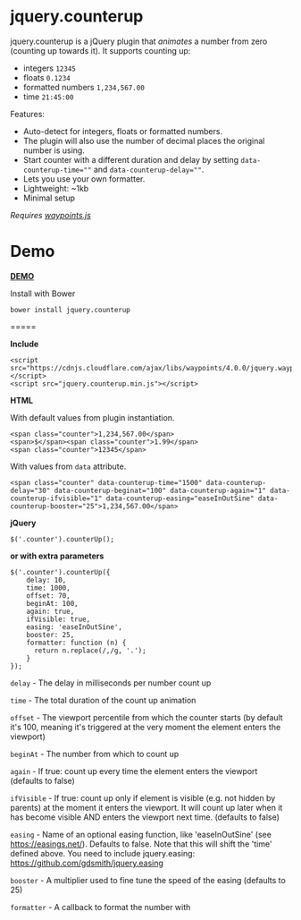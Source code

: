 jquery.counterup
==========

jquery.counterup is a jQuery plugin that *animates* a number from zero (counting up towards it). It supports counting up:

* integers `12345`
* floats `0.1234`
* formatted numbers `1,234,567.00`
* time `21:45:00`

Features:

* Auto-detect for integers, floats or formatted numbers.
* The plugin will also use the number of decimal places the original number is using.
* Start counter with a different duration and delay by setting `data-counterup-time=""` and `data-counterup-delay=""`.
* Lets you use your own formatter.
* Lightweight: ~1kb
* Minimal setup

*Requires [waypoints.js](http://imakewebthings.com/jquery-waypoints/)*

Demo
====

**[DEMO](http://ciromattia.github.io/jquery.counterup/demo/index.html)**

Install with Bower
```
bower install jquery.counterup
```
=====

**Include**

```
<script src="https://cdnjs.cloudflare.com/ajax/libs/waypoints/4.0.0/jquery.waypoints.min.js"></script>
<script src="jquery.counterup.min.js"></script>
```

**HTML**

With default values from plugin instantiation.
```
<span class="counter">1,234,567.00</span>
<span>$</span><span class="counter">1.99</span>
<span class="counter">12345</span>
```
With values from `data` attribute.
```
<span class="counter" data-counterup-time="1500" data-counterup-delay="30" data-counterup-beginat="100" data-counterup-again="1" data-counterup-ifvisible="1" data-counterup-easing="easeInOutSine" data-counterup-booster="25">1,234,567.00</span>
```

**jQuery**

```
$('.counter').counterUp();
```

**or with extra parameters**

```
$('.counter').counterUp({
    delay: 10,
    time: 1000,
    offset: 70,
    beginAt: 100,
    again: true,
    ifVisible: true,
    easing: 'easeInOutSine',
    booster: 25,
    formatter: function (n) {
      return n.replace(/,/g, '.');
    }
});
```

`delay` - The delay in milliseconds per number count up

`time` - The total duration of the count up animation

`offset` - The viewport percentile from which the counter starts (by default it's 100, meaning it's triggered
at the very moment the element enters the viewport)

`beginAt` - The number from which to count up

`again` - If true: count up every time the element enters the viewport (defaults to false)

`ifVisible` - If true: count up only if element is visible (e.g. not hidden by parents) at the moment it enters
the viewport. It will count up later when it has become visible AND enters the viewport next time. (defaults to false)

`easing` - Name of an optional easing function, like 'easeInOutSine' (see https://easings.net/). Defaults to false. 
Note that this will shift the 'time' defined above. You need to include jquery.easing: https://github.com/gdsmith/jquery.easing

`booster` - A multiplier used to fine tune the speed of the easing (defaults to 25)

`formatter` - A callback to format the number with